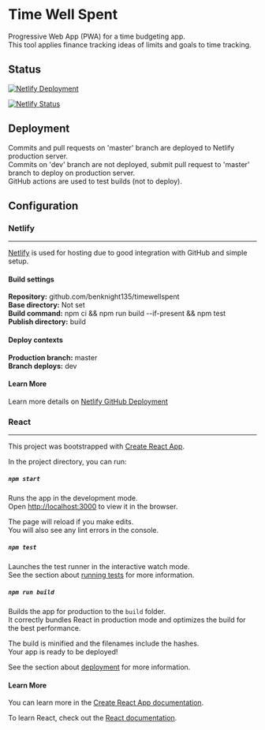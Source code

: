 # Time Well Spent

Progressive Web App (PWA) for a time budgeting app.  
This tool applies finance tracking ideas of limits and goals to time tracking.

## Status

[![Netlify Deployment](https://github.com/benknight135/timewellspent/actions/workflows/main.yml/badge.svg)](https://github.com/benknight135/timewellspent/actions/workflows/main.yml)

[![Netlify Status](https://api.netlify.com/api/v1/badges/294bdce9-bfa5-43b9-8c9c-a83ed3316e17/deploy-status)](https://app.netlify.com/sites/friendly-poitras-c8045e/deploys)

## Deployment

Commits and pull requests on 'master' branch are deployed to Netlify production server.  
Commits on 'dev' branch are not deployed, submit pull request to 'master' branch to deploy on production server.  
GitHub actions are used to test builds (not to deploy).

## Configuration

### Netlify
***
[Netlify](https://www.netlify.com/) is used for hosting due to good integration with GitHub and simple setup.

#### Build settings
**Repository:** github.com/benknight135/timewellspent  
**Base directory:** Not set  
**Build command:** npm ci && npm run build --if-present && npm test  
**Publish directory:** build  

#### Deploy contexts
**Production branch:** master  
**Branch deploys:** dev

#### Learn More
Learn more details on [Netlify GitHub Deployment](https://www.netlify.com/blog/2016/09/29/a-step-by-step-guide-deploying-on-netlify/)

### React
***

This project was bootstrapped with [Create React App](https://github.com/facebook/create-react-app).

In the project directory, you can run:

##### `npm start`

Runs the app in the development mode.\
Open [http://localhost:3000](http://localhost:3000) to view it in the browser.

The page will reload if you make edits.\
You will also see any lint errors in the console.

##### `npm test`

Launches the test runner in the interactive watch mode.\
See the section about [running tests](https://facebook.github.io/create-react-app/docs/running-tests) for more information.

##### `npm run build`

Builds the app for production to the `build` folder.\
It correctly bundles React in production mode and optimizes the build for the best performance.

The build is minified and the filenames include the hashes.\
Your app is ready to be deployed!

See the section about [deployment](https://facebook.github.io/create-react-app/docs/deployment) for more information.

#### Learn More

You can learn more in the [Create React App documentation](https://facebook.github.io/create-react-app/docs/getting-started).

To learn React, check out the [React documentation](https://reactjs.org/).